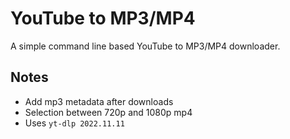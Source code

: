 # YouTube to MP3/MP4

A simple command line based YouTube to MP3/MP4 downloader.

## Notes

- Add mp3 metadata after downloads
- Selection between 720p and 1080p mp4
- Uses `yt-dlp 2022.11.11`
